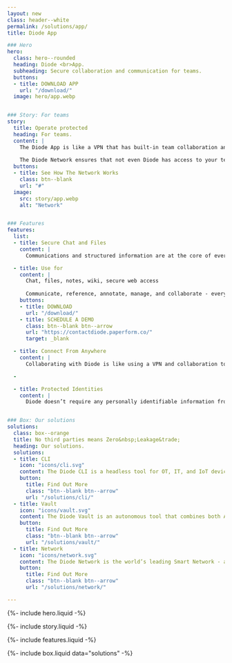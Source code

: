 ```yaml
---
layout: new
class: header--white
permalink: /solutions/app/
title: Diode App

### Hero
hero:
  class: hero--rounded
  heading: Diode <br>App.
  subheading: Secure collaboration and communication for teams.
  buttons:
  - title: DOWNLOAD APP
    url: "/download/"
  image: hero/app.webp


### Story: For teams
story:
  title: Operate protected
  heading: For teams.
  content: |
    The Diode App is like a VPN that has built-in team collaboration and asset management features. It integrates both security and functionality – your team will be operating in one of the most protected environments possible.
  
    The Diode Network ensures that not even Diode has access to your team’s communications, information, or activity.
  buttons:
  - title: See How The Network Works
    class: btn--blank
    url: "#"
  image:
    src: story/app.webp
    alt: "Network"


### Features
features:
  list:
  - title: Secure Chat and Files
    content: |
      Communications and structured information are at the core of everything teams do.  That is why we built direct messaging, group chat, and file syncing into the core of the Diode App. All capabilities are fully end-to-end encrypted, ensuring that your team operates at only the highest security level available.

  - title: Use for
    content: |
      Chat, files, notes, wiki, secure web access
  
      Communicate, reference, annotate, manage, and collaborate - everything a team working with real world IT, OT, or web assets requires.
    buttons:
    - title: DOWNLOAD
      url: "/download/"
    - title: SCHEDULE A DEMO
      class: btn--blank btn--arrow
      url: "https://contactdiode.paperform.co/"
      target: _blank

  - title: Connect From Anywhere
    content: |
      Collaborating with Diode is like using a VPN and collaboration tool built in one.  This allows your team to connect from anywhere in the world. And, if they happen to be in the same office, their devices direct-connect to carry on the conversation without even touching the Internet.

  -

  - title: Protected Identities
    content: |
      Diode doesn’t require any personally identifiable information from you or your team to sign up and get going - all a Diode account requires is a pseudo anonymous username. Whether your team members use a single device or multiple linked devices, they can all be managed via self-custody credentials that are never stored on a server. 


### Box: Our solutions
solutions:
  class: box--orange
  title: No third parties means Zero&nbsp;Leakage&trade;
  heading: Our solutions.
  solutions:
  - title: CLI
    icon: "icons/cli.svg"
    content: The Diode CLI is a headless tool for OT, IT, and IoT devices. It can be used stand-alone to secure autonomous systems, and/or in concert with team members using the Diode App.
    button:
      title: Find Out More
      class: "btn--blank btn--arrow"
      url: "/solutions/cli/"
  - title: Vault
    icon: "icons/vault.svg"
    content: The Diode Vault is an autonomous tool that combines both App and CLI features in a small box or cloud appliance. 24-7 availability, backup, and geo-access for your team and assets.
    button:
      title: Find Out More
      class: "btn--blank btn--arrow"
      url: "/solutions/vault/"
  - title: Network
    icon: "icons/network.svg"
    content: The Diode Network is the world’s leading Smart Network - a new generation of zero trust software defined networks based on hardened blockchain technology. Think ad hoc E2EE perimeters.
    button:
      title: Find Out More
      class: "btn--blank btn--arrow"
      url: "/solutions/network/"

---
```


{%- include hero.liquid -%}

{%- include story.liquid -%}

{%- include features.liquid -%}

{%- include box.liquid data="solutions" -%}